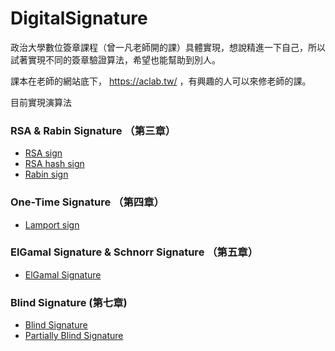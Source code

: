 # DigitalSignature

政治大學數位簽章課程（曾一凡老師開的課）具體實現，想說精進一下自己，所以試著實現不同的簽章驗證算法，希望也能幫助到別人。

課本在老師的網站底下， https://aclab.tw/ ，有興趣的人可以來修老師的課。

目前實現演算法

### RSA & Rabin Signature （第三章）
* [RSA sign](https://github.com/afan0918/DigitalSignature/blob/master/rsa_sign.py)
* [RSA hash sign](https://github.com/afan0918/DigitalSignature/blob/master/rsa_hash_sign.py)
* [Rabin sign](https://github.com/afan0918/DigitalSignature/blob/master/Rabin_sign.py)

### One-Time Signature （第四章）
* [Lamport sign](https://github.com/afan0918/DigitalSignature/blob/master/Lamport_sign.py)

### ElGamal Signature & Schnorr Signature （第五章）
* [ElGamal Signature](https://github.com/afan0918/DigitalSignature/blob/master/ElGamal_sign.py)

### Blind Signature (第七章)
* [Blind Signature](https://github.com/afan0918/DigitalSignature/blob/master/Chaum’s_blind_signature.py)
* [Partially Blind Signature](https://github.com/afan0918/DigitalSignature/blob/master/partially_blind_schnorr.py)